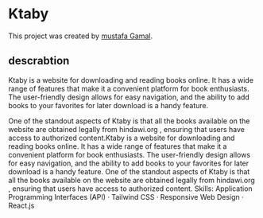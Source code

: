 # Ktaby


This project was created by [mustafa Gamal](https://www.linkedin.com/in/mustafa-gamal-ba48a7243/).

## descrabtion

Ktaby is a website for downloading and reading books online. It has a wide range of features that make it a convenient platform for book enthusiasts. The user-friendly design allows for easy navigation, and the ability to add books to your favorites for later download is a handy feature.

One of the standout aspects of Ktaby is that all the books available on the website are obtained legally from hindawi.org , ensuring that users have access to authorized content.Ktaby is a website for downloading and reading books online. It has a wide range of features that make it a convenient platform for book enthusiasts. The user-friendly design allows for easy navigation, and the ability to add books to your favorites for later download is a handy feature. One of the standout aspects of Ktaby is that all the books available on the website are obtained legally from hindawi.org , ensuring that users have access to authorized content.
Skills: Application Programming Interfaces (API) · Tailwind CSS · Responsive Web Design · React.js
